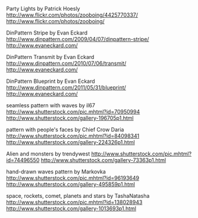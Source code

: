Party Lights by Patrick Hoesly
http://www.flickr.com/photos/zooboing/4425770337/
http://www.flickr.com/photos/zooboing/

DinPattern Stripe by Evan Eckard
http://www.dinpattern.com/2009/04/07/dinpattern-stripe/
http://www.evaneckard.com/

DinPattern Transmit by Evan Eckard
http://www.dinpattern.com/2010/07/06/transmit/
http://www.evaneckard.com/

DinPattern Blueprint by Evan Eckard
http://www.dinpattern.com/2011/05/31/blueprint/
http://www.evaneckard.com/

seamless pattern with waves by il67
http://www.shutterstock.com/pic.mhtml?id=70950994
http://www.shutterstock.com/gallery-196705p1.html

pattern with people's faces by Chief Crow Daria
http://www.shutterstock.com/pic.mhtml?id=84098341
http://www.shutterstock.com/gallery-224326p1.html

Alien and monsters by trendywest
http://www.shutterstock.com/pic.mhtml?id=74496550
http://www.shutterstock.com/gallery-73363p1.html

hand-drawn waves pattern by Markovka
http://www.shutterstock.com/pic.mhtml?id=96193649
http://www.shutterstock.com/gallery-495859p1.html

space, rockets, comet, planets and stars by TashaNatasha
http://www.shutterstock.com/pic.mhtml?id=138028943
http://www.shutterstock.com/gallery-1013693p1.html